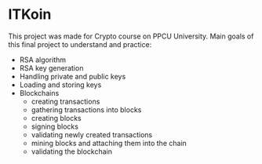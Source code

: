 # ITKoin

This project was made for Crypto course on PPCU University. Main goals of this final project to understand and practice:
* RSA algorithm 
* RSA key generation
* Handling private and public keys
* Loading and storing keys
* Blockchains
    * creating transactions
    * gathering transactions into blocks
    * creating blocks
    * signing blocks
    * validating newly created transactions
    * mining blocks and attaching them into the chain
    * validating the blockchain


